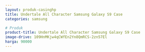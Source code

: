 ```yaml
---
layout: produk-casinghp
title: Undertale All Character Samsung Galaxy S9 Case
categories: samsung

# Produk
product-title: Undertale All Character Samsung Galaxy S9 Case
image-drive: 109HnMKjw4qCWfEn2Yn8QmRCS-2zn57El
harga: 90000
---
```

